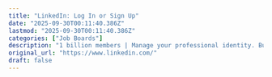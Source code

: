 ```yaml
---
title: "LinkedIn: Log In or Sign Up"
date: "2025-09-30T00:11:40.386Z"
lastmod: "2025-09-30T00:11:40.386Z"
categories: ["Job Boards"]
description: "1 billion members | Manage your professional identity. Build and engage with your professional network. Access knowledge, insights and opportunities."
original_url: "https://www.linkedin.com/"
draft: false
---
```

